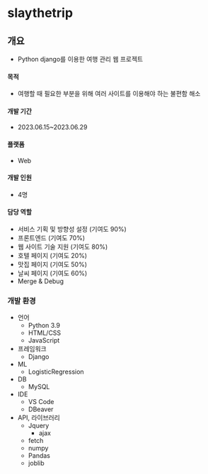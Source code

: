 # slaythetrip

## 개요
- Python django를 이용한 여행 관리 웹 프로젝트

#### 목적
- 여행할 때 필요한 부분을 위해 여러 사이트를 이용해야 하는 불편함 해소

#### 개발 기간
- 2023.06.15~2023.06.29

#### 플랫폼
- Web

#### 개발 인원
- 4명

#### 담당 역할
- 서비스 기획 및 방향성 설정 (기여도 90%)
- 프론트엔드 (기여도 70%)
- 웹 사이트 기술 지원 (기여도 80%)
- 호텔 페이지 (기여도 20%)
- 맛집 페이지 (기여도 50%)
- 날씨 페이지 (기여도 60%)
- Merge & Debug

### 개발 환경
- 언어
  - Python 3.9
  - HTML/CSS
  - JavaScript
- 프레임워크
  - Django
- ML
  - LogisticRegression 
- DB
  - MySQL
- IDE
  - VS Code
  - DBeaver
- API, 라이브러리
  - Jquery
    - ajax
  - fetch
  - numpy
  - Pandas
  - joblib
